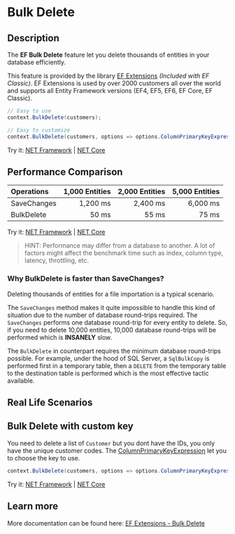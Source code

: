 # Bulk Delete

## Description
The **EF Bulk Delete** feature let you delete thousands of entities in your database efficiently.

This feature is provided by the library [EF Extensions](https://entityframework-extensions.net/bulk-delete) _(Included with EF Classic)_. EF Extensions is used by over 2000 customers all over the world and supports all Entity Framework versions (EF4, EF5, EF6, EF Core, EF Classic).

```csharp
// Easy to use
context.BulkDelete(customers);

// Easy to customize
context.BulkDelete(customers, options => options.ColumnPrimaryKeyExpression = customer => customer.Code);
```
Try it: [NET Framework](https://dotnetfiddle.net/vnq5Dw) | [NET Core](https://dotnetfiddle.net/UP8x9D)

## Performance Comparison

| Operations      | 1,000 Entities | 2,000 Entities | 5,000 Entities |
| :-------------- | -------------: | -------------: | -------------: |
| SaveChanges     | 1,200 ms       | 2,400 ms       | 6,000 ms       |
| BulkDelete      | 50 ms          | 55 ms          | 75 ms         |

Try it: [NET Framework](https://dotnetfiddle.net/BnBmqF) | [NET Core](https://dotnetfiddle.net/cKxsEq)

> HINT: Performance may differ from a database to another. A lot of factors might affect the benchmark time such as index, column type, latency, throttling, etc.

### Why BulkDelete is faster than SaveChanges?
Deleting thousands of entities for a file importation is a typical scenario.

The `SaveChanges` method makes it quite impossible to handle this kind of situation due to the number of database round-trips required. The `SaveChanges` performs one database round-trip for every entity to delete. So, if you need to delete 10,000 entities, 10,000 database round-trips will be performed which is **INSANELY** slow.

The `BulkDelete` in counterpart requires the minimum database round-trips possible. For example, under the hood of SQL Server, a `SqlBulkCopy` is performed first in a temporary table, then a `DELETE` from the temporary table to the destination table is performed which is the most effective tactic available.

## Real Life Scenarios

## Bulk Delete with custom key
You need to delete a list of `Customer` but you dont have the IDs, you only have the unique customer codes. The [ColumnPrimaryKeyExpression](https://entityframework-extensions.net/column#column-primary-key) let you to choose the key to use.

```csharp
context.BulkDelete(customers, options => options.ColumnPrimaryKeyExpression = customer => customer.Code);
```
Try it: [NET Framework](https://dotnetfiddle.net/cGvtjF) | [NET Core](https://dotnetfiddle.net/3uvfUv)

## Learn more

More documentation can be found here: [EF Extensions - Bulk Delete](https://entityframework-extensions.net/bulk-delete)
